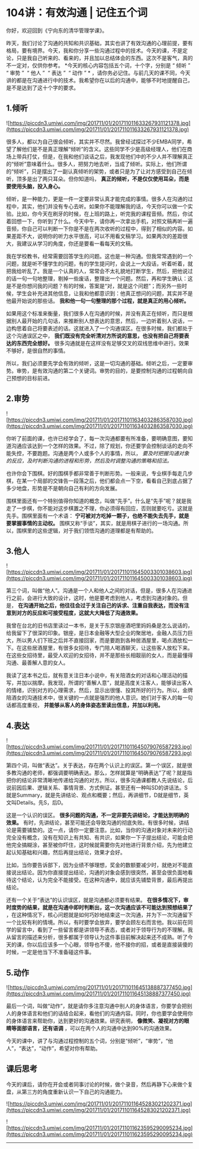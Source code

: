 # 104讲：有效沟通 | 记住五个词

你好，欢迎回到《宁向东的清华管理学课》。

昨天，我们讨论了沟通的共知和共识基础，其实也讲了有效沟通的心理前提，要有格局，要有境界。今天，我和你分享一些沟通过程中的技术。今天的课，不是定论，只是我自己听来的、看来的，并且加以总结体会的东西。这次不是客气，真的不一定对，仅供你参考。 *今天的核心内容包括五个词，十个字，分别是 “ 倾听 ”  “ 审势 ”  “ 他人 ”  “ 表达 ”  “ 动作 ” * ，请你务必记住。与前几天的课不同，今天讲的都是在沟通进行中的技术。我希望你在以后的沟通中，能够不时地提醒自己，是不是达到了这十个字的要求。

## 1.倾听

![https://piccdn3.umiwi.com/img/201711/01/201711011633267931121378.jpg](https://piccdn3.umiwi.com/img/201711/01/201711011633267931121378.jpg)

很多人，都以为自己很会倾听，其实并不尽然。我曾经试探过不少EMBA同学，希望了解他们是不是真正理解“倾听”的含义。这些同学不少是高级经理人，他们在商场上带兵打仗，但是，在我和他们谈话之后，我发现他们中的不少人并不理解真正的“倾听”意味着什么。很多人，把努力地去听，当成了倾听。实际上，他们所谓的“倾听”，只是摆出了一副认真倾听的架势，或者只是为了让对方感受到自己在倾听，顶多是出了两只耳朵。但你知道吗， **真正的倾听，不是仅仅使用耳朵，而是要使用头脑，投入身心。**

倾听，是一种能力，更是一件一定要非常认真才能完成的事情。很多人在沟通的过程中，其实，他们并没有专心去听。如果你不能理解我的话，今天你可以做一个实验。比如，你今天在刷牙的时候，在上班的路上，听完我的课程音频。然后，你试着回想一下，你听到了什么。今天中午，请你再一次拿出手机，对照文稿再听一遍音频，你自己可以判断一下你是不是在两次收听的过程中，得到了相似的内容。如果差距不大，说明你的听力水平很高，可以不用看文稿学习。如果两次的差距很大，我建议从学习的角度，你还是要看一看每天的文稿。

我在学校教书，经常需要回答学生的问题。这也是一种沟通。但我常常遇到的一个问题，就是听不懂学生的问题，有的学生提问时，会说上一大段话，听着听着，就把我给听乱了。我是一个认真的人，常常会不太礼貌地打断学生，然后，把他说过的话一句一句地整理，剔掉一些废话，整理出一个问题。然后，再和学生确认：这是不是你想问我的问题？有的时候，答案是“对，就是这个问题”；而另外一些时候，学生会补充进其他信息，让我和他都意识到：他真正想问的问题，其实并不是他最开始说的那些话。 **我和他一句一句整理的那个过程，就是真正的用心倾听。**

如果用这个标准来衡量，我们很多人在沟通的时候，并没有真正在倾听，而只是根据别人最开始的几句话，来推断别人想表达的意思，然后，一边听着别人说话，一边构思着自己将要表述的话。这就进入了一个沟通误区。在很多时候，我们都处于这个沟通误区之中， **我们既没有完全听清对方所说的意思，也没有把自己将要表达的东西完全想好。** 很多沟通就是在这样没有足够交叉的双线思维中进行。效果不够好，是很自然的事情。

所以，我们必须要先学会有效的倾听，这是一切沟通的基础。倾听之后，一定要审势。审势，是有效沟通的第二个关键词。审势的目的，是要控制沟通的过程朝向自己预想的目标前进。

## 2.审势

![https://piccdn3.umiwi.com/img/201711/01/201711011634032863587030.jpg](https://piccdn3.umiwi.com/img/201711/01/201711011634032863587030.jpg)

你听了前面的课，也许已经学会了，每一次沟通都要有所准备，要明确意图，要知道沟通应该达到一个怎样的效果。不过，除了规划，你还要学会控制谈话的走向不能失控，不要跑题。沟通是两个人或多个人的事情，所以， *要及时把握沟通对象的反应，及时判断沟通的进程和形势，然后及时调整沟通的策略和招法。*

也许你会下围棋。好的围棋手都非常善于判断形势。一般来说，专业棋手每走几步棋，在某一个局部的交锋告一段落之后，他们都会点一下空，看看自己到底占据了多少地盘，形势是不是朝向自己有利的方向发展。

围棋里面还有一个特别值得你知道的概念，叫做“先手”。什么是“先手”呢？就是我走了一步棋，你不能对这步棋置之不理，你必须得有回应，否则就要吃亏。这就是先手。围棋里面有一个术语： **宁可被对方吃掉一颗子，也绝不能失去先手，就是要掌握事情的主动权。** 围棋又称“手谈”，其实，就是用棋子进行的一场沟通。所以，围棋里的这些逻辑，对于我们领悟沟通的道理都是有帮助的。

## 3.他人

![https://piccdn3.umiwi.com/img/201711/01/201711011645003301038603.jpg](https://piccdn3.umiwi.com/img/201711/01/201711011645003301038603.jpg)

第三个词，叫做“他人”。沟通是一个人和他人之间的对话，但是，很多人在沟通进行之前，会进行大致的设计，这时，他是要考虑到他人，考虑到沟通对象的。但是， **在沟通开始之后，他往往会过于关注自己的诉求、注重自我表达，而没有注意到对方的反应和可接受程度，这就大大降低了沟通效果。**

我曾在台北的旧书店里读过一本书，是关于东京银座酒吧里妈妈桑是怎么说话的，给我留下了很深的印象。银座，是日本金融等大型企业的聚居地，金融人员压力巨大，所以男人们下班之后并不直接回家，而是要跑到各种居酒屋里，喝点酒放松一下。在这些居酒屋里，有很多女招待，专门陪人喝酒聊天，让这些客人放松下来。在这些女招待里，最受人欢迎的女招待，并不是那些长相靓丽的女人，而是最懂得沟通、最善解人意的女人。

我读了这本书之后，就有意关注日本小说中，有关陪酒女的对话和心理活动的描写，并加以揣摩。我发现，所谓的“善解人意”，就是高度关注客人，能够读出客人的情绪，识别对方的心理需求，然后，显示出很懂、投其所好的行为。所以，金牌陪酒女的沟通技术中，很关键的一点就是强烈的他人意识。她们对于客人的每一句话都高度重视， **并能够从客人的身体姿态里读出信息，并加以利用。**

## 4.表达

![https://piccdn3.umiwi.com/img/201711/01/201711011645079076587293.jpg](https://piccdn3.umiwi.com/img/201711/01/201711011645079076587293.jpg)

第四个词，叫做“表达”。关于表达，存在两个认识上的误区。第一个误区，就是很多教沟通的老师，都强调要明确表达。那么，怎样就算是“明确表达”了呢？就是指把你的结论非常清晰地传递给沟通的对方。所以，很多沟通课都教人先说结论，后说前因后果、逻辑关系、事情背景、方式例证。甚至还有一种叫SD的讲话法。S就是Summary，就是先讲结论、观点和概要；然后，再讲细节，D就是细节，英文叫Details。先S，后D。

这是一个认识的误区。 **很多问题的沟通，不一定非要先讲结论，才能达到明确的效果。** 有时，先讲结论，甚至可能还会导致沟通的彻底失败。有很多时候，讲结论是需要铺垫的。这一点，请你一定要注意。比如，当你的沟通对象对未来的行动完全没有概念，没有在知识上有共知、有共识，如果你一下子提出结论，可能会把他完全搞糊涂，甚至被你吓住，这时候就需要你先对他进行背景介绍，先为他建立起认知基础和兴趣，然后再提出结论，效果才会好。

比如，当你要告诉部下，因为业绩不够理想，奖金的数额要减少时，就绝对不能直接说出结论。因为你直接提出结论，沟通的对象会感到很突然，甚至会很负面地看待这个结论，认为完全不能接受。在这种沟通中，就应该先铺垫背景，最后再提出结论。

还有一个关于“表达”的认识误区，就是沟通都必须要有结果。 **在很多情况下，审时度势的结果，就是在沟通中即时判断出，这一次沟通应该不可能达到预想结果了** ，在这种情况下，核心问题就是如何巧妙地结束这一次沟通，并为下一次沟通留下一个比较有利的情境。所以，有时要学会放弃，要学会顾左右而言他。我以前在同学的留言中，看到了一些留言都是讲领导不表态，或者对于领导行为的不理解。我从留言的描述来分析，很多都属于领导认为这件事目前解决起来还不成熟。听了今天的课，你以后应该多一个心眼，领导也不傻，他不接你的招，或者是直接装傻的时候，一定是他当下不准备碰这件事。

## 5.动作

![https://piccdn3.umiwi.com/img/201711/01/201711011645138887377450.jpg](https://piccdn3.umiwi.com/img/201711/01/201711011645138887377450.jpg)

最后一个词，叫做“动作”，就是请你多注意沟通中别人的身体语言，你要学会把别人的身体语言和他们的话结合起来，看他们的沟通内容。同时，你也要学会使用你的身体语言来帮助你，达到更好的沟通效果。研究表明， **像微笑、凝视对方的眼睛等面部语言，还有语调** ，可以在两个人的沟通中达到90%的沟通效果。

今天的课中，讲了与沟通过程控制的五个词，分别是“倾听”，“审势”，“他人”，“表达”，“动作”，希望对你有帮助。

## 课后思考

今天的课后，请你在开会或者同事讨论的时候，做个录音，然后再静下心来做个复盘，从第三方的角度重新认识一下自己的沟通能力。

![https://piccdn3.umiwi.com/img/201711/01/201711011645283021202371.jpg](https://piccdn3.umiwi.com/img/201711/01/201711011645283021202371.jpg)

![https://piccdn3.umiwi.com/img/201711/01/201711011623595290095234.jpg](https://piccdn3.umiwi.com/img/201711/01/201711011623595290095234.jpg)

---
